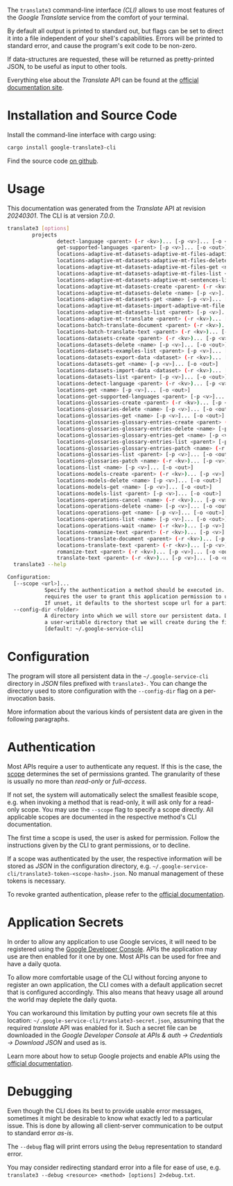 <!---
DO NOT EDIT !
This file was generated automatically from 'src/generator/templates/cli/README.md.mako'
DO NOT EDIT !
-->
The `translate3` command-line interface *(CLI)* allows to use most features of the *Google Translate* service from the comfort of your terminal.

By default all output is printed to standard out, but flags can be set to direct it into a file independent of your shell's
capabilities. Errors will be printed to standard error, and cause the program's exit code to be non-zero.

If data-structures are requested, these will be returned as pretty-printed JSON, to be useful as input to other tools.

Everything else about the *Translate* API can be found at the
[official documentation site](https://cloud.google.com/translate/docs/quickstarts).

# Installation and Source Code

Install the command-line interface with cargo using:

```bash
cargo install google-translate3-cli
```

Find the source code [on github](https://github.com/Byron/google-apis-rs/tree/main/gen/translate3-cli).

# Usage

This documentation was generated from the *Translate* API at revision *20240301*. The CLI is at version *7.0.0*.

```bash
translate3 [options]
        projects
                detect-language <parent> (-r <kv>)... [-p <v>]... [-o <out>]
                get-supported-languages <parent> [-p <v>]... [-o <out>]
                locations-adaptive-mt-datasets-adaptive-mt-files-adaptive-mt-sentences-list <parent> [-p <v>]... [-o <out>]
                locations-adaptive-mt-datasets-adaptive-mt-files-delete <name> [-p <v>]... [-o <out>]
                locations-adaptive-mt-datasets-adaptive-mt-files-get <name> [-p <v>]... [-o <out>]
                locations-adaptive-mt-datasets-adaptive-mt-files-list <parent> [-p <v>]... [-o <out>]
                locations-adaptive-mt-datasets-adaptive-mt-sentences-list <parent> [-p <v>]... [-o <out>]
                locations-adaptive-mt-datasets-create <parent> (-r <kv>)... [-p <v>]... [-o <out>]
                locations-adaptive-mt-datasets-delete <name> [-p <v>]... [-o <out>]
                locations-adaptive-mt-datasets-get <name> [-p <v>]... [-o <out>]
                locations-adaptive-mt-datasets-import-adaptive-mt-file <parent> (-r <kv>)... [-p <v>]... [-o <out>]
                locations-adaptive-mt-datasets-list <parent> [-p <v>]... [-o <out>]
                locations-adaptive-mt-translate <parent> (-r <kv>)... [-p <v>]... [-o <out>]
                locations-batch-translate-document <parent> (-r <kv>)... [-p <v>]... [-o <out>]
                locations-batch-translate-text <parent> (-r <kv>)... [-p <v>]... [-o <out>]
                locations-datasets-create <parent> (-r <kv>)... [-p <v>]... [-o <out>]
                locations-datasets-delete <name> [-p <v>]... [-o <out>]
                locations-datasets-examples-list <parent> [-p <v>]... [-o <out>]
                locations-datasets-export-data <dataset> (-r <kv>)... [-p <v>]... [-o <out>]
                locations-datasets-get <name> [-p <v>]... [-o <out>]
                locations-datasets-import-data <dataset> (-r <kv>)... [-p <v>]... [-o <out>]
                locations-datasets-list <parent> [-p <v>]... [-o <out>]
                locations-detect-language <parent> (-r <kv>)... [-p <v>]... [-o <out>]
                locations-get <name> [-p <v>]... [-o <out>]
                locations-get-supported-languages <parent> [-p <v>]... [-o <out>]
                locations-glossaries-create <parent> (-r <kv>)... [-p <v>]... [-o <out>]
                locations-glossaries-delete <name> [-p <v>]... [-o <out>]
                locations-glossaries-get <name> [-p <v>]... [-o <out>]
                locations-glossaries-glossary-entries-create <parent> (-r <kv>)... [-p <v>]... [-o <out>]
                locations-glossaries-glossary-entries-delete <name> [-p <v>]... [-o <out>]
                locations-glossaries-glossary-entries-get <name> [-p <v>]... [-o <out>]
                locations-glossaries-glossary-entries-list <parent> [-p <v>]... [-o <out>]
                locations-glossaries-glossary-entries-patch <name> (-r <kv>)... [-p <v>]... [-o <out>]
                locations-glossaries-list <parent> [-p <v>]... [-o <out>]
                locations-glossaries-patch <name> (-r <kv>)... [-p <v>]... [-o <out>]
                locations-list <name> [-p <v>]... [-o <out>]
                locations-models-create <parent> (-r <kv>)... [-p <v>]... [-o <out>]
                locations-models-delete <name> [-p <v>]... [-o <out>]
                locations-models-get <name> [-p <v>]... [-o <out>]
                locations-models-list <parent> [-p <v>]... [-o <out>]
                locations-operations-cancel <name> (-r <kv>)... [-p <v>]... [-o <out>]
                locations-operations-delete <name> [-p <v>]... [-o <out>]
                locations-operations-get <name> [-p <v>]... [-o <out>]
                locations-operations-list <name> [-p <v>]... [-o <out>]
                locations-operations-wait <name> (-r <kv>)... [-p <v>]... [-o <out>]
                locations-romanize-text <parent> (-r <kv>)... [-p <v>]... [-o <out>]
                locations-translate-document <parent> (-r <kv>)... [-p <v>]... [-o <out>]
                locations-translate-text <parent> (-r <kv>)... [-p <v>]... [-o <out>]
                romanize-text <parent> (-r <kv>)... [-p <v>]... [-o <out>]
                translate-text <parent> (-r <kv>)... [-p <v>]... [-o <out>]
  translate3 --help

Configuration:
  [--scope <url>]...
            Specify the authentication a method should be executed in. Each scope
            requires the user to grant this application permission to use it.
            If unset, it defaults to the shortest scope url for a particular method.
  --config-dir <folder>
            A directory into which we will store our persistent data. Defaults to
            a user-writable directory that we will create during the first invocation.
            [default: ~/.google-service-cli]

```

# Configuration

The program will store all persistent data in the `~/.google-service-cli` directory in *JSON* files prefixed with `translate3-`.  You can change the directory used to store configuration with the `--config-dir` flag on a per-invocation basis.

More information about the various kinds of persistent data are given in the following paragraphs.

# Authentication

Most APIs require a user to authenticate any request. If this is the case, the [scope][scopes] determines the
set of permissions granted. The granularity of these is usually no more than *read-only* or *full-access*.

If not set, the system will automatically select the smallest feasible scope, e.g. when invoking a
method that is read-only, it will ask only for a read-only scope.
You may use the `--scope` flag to specify a scope directly.
All applicable scopes are documented in the respective method's CLI documentation.

The first time a scope is used, the user is asked for permission. Follow the instructions given
by the CLI to grant permissions, or to decline.

If a scope was authenticated by the user, the respective information will be stored as *JSON* in the configuration
directory, e.g. `~/.google-service-cli/translate3-token-<scope-hash>.json`. No manual management of these tokens
is necessary.

To revoke granted authentication, please refer to the [official documentation][revoke-access].

# Application Secrets

In order to allow any application to use Google services, it will need to be registered using the
[Google Developer Console][google-dev-console]. APIs the application may use are then enabled for it
one by one. Most APIs can be used for free and have a daily quota.

To allow more comfortable usage of the CLI without forcing anyone to register an own application, the CLI
comes with a default application secret that is configured accordingly. This also means that heavy usage
all around the world may deplete the daily quota.

You can workaround this limitation by putting your own secrets file at this location:
`~/.google-service-cli/translate3-secret.json`, assuming that the required *translate* API
was enabled for it. Such a secret file can be downloaded in the *Google Developer Console* at
*APIs & auth -> Credentials -> Download JSON* and used as is.

Learn more about how to setup Google projects and enable APIs using the [official documentation][google-project-new].


# Debugging

Even though the CLI does its best to provide usable error messages, sometimes it might be desirable to know
what exactly led to a particular issue. This is done by allowing all client-server communication to be
output to standard error *as-is*.

The `--debug` flag will print errors using the `Debug` representation to standard error.

You may consider redirecting standard error into a file for ease of use, e.g. `translate3 --debug <resource> <method> [options] 2>debug.txt`.


[scopes]: https://developers.google.com/+/api/oauth#scopes
[revoke-access]: http://webapps.stackexchange.com/a/30849
[google-dev-console]: https://console.developers.google.com/
[google-project-new]: https://developers.google.com/console/help/new/
